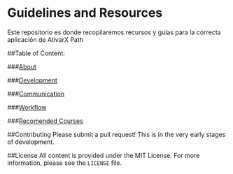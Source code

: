 Guidelines and Resources
=========================
Este repositorio es donde recopilaremos recursos y guías para la correcta aplicación de AtivarX Path

##Table of Content:

###[About](content/about.md)

###[Development](content/development.md)

###[Communication](content/communication.md)

###[Workflow](content/workflow.md)

###[Recomended Courses](content/courses.md)

##Contributing
Please submit a pull request! This is in the very early stages of development.

##License
All content is provided under the MIT License. For more information, please see the `LICENSE` file. 